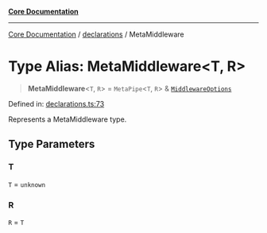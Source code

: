 [**Core Documentation**](../../README.md)

***

[Core Documentation](../../README.md) / [declarations](../README.md) / MetaMiddleware

# Type Alias: MetaMiddleware\<T, R\>

> **MetaMiddleware**\<`T`, `R`\> = `MetaPipe`\<`T`, `R`\> & [`MiddlewareOptions`](../interfaces/MiddlewareOptions.md)

Defined in: [declarations.ts:73](https://github.com/stonemjs/core/blob/65c9e07f9d264b07f6e4091fcc29046b5ca8ea45/src/declarations.ts#L73)

Represents a MetaMiddleware type.

## Type Parameters

### T

`T` = `unknown`

### R

`R` = `T`
